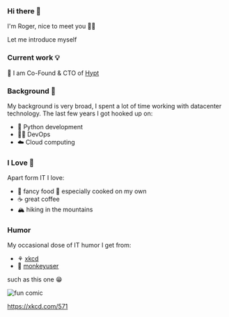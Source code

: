 ### Hi there 👋

I'm Roger, nice to meet you 🙋‍♂️

Let me introduce myself 


### Current work 💡
🚀 I am Co-Found & CTO of [Hypt](https://join-hypt.com)


### Background 🎒
My background is very broad, I spent a lot of time working with datacenter technology. The last few years I got hooked up on:
- 🐍 Python development
- 👷‍♂️ DevOps
- ☁️ Cloud computing


### I Love 💛
Apart form IT I love:
- 🍱 fancy food 🍳 especially cooked on my own
- ☕️ great coffee
- 🏔 hiking in the mountains


### Humor
My occasional dose of IT humor I get from:
- ⚘ [xkcd](https://xkcd.com)
- 🐒 [monkeyuser](https://www.monkeyuser.com/)

such as this one 😁

![fun comic](https://imgs.xkcd.com/comics/cant_sleep.png)

https://xkcd.com/571

